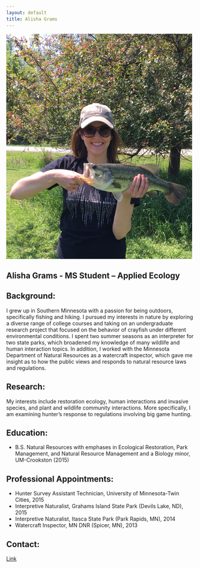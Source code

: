 ```yaml
---
layout: default
title: Alisha Grams
--- 
```


![center](/lab/afedele.jpg)



## Alisha Grams - MS Student – Applied Ecology 

## Background:
I grew up in Southern Minnesota with a passion for being outdoors, specifically fishing and hiking. I pursued my interests in nature by exploring a diverse range of college courses and taking on an undergraduate research project that focused on the behavior of crayfish under different environmental conditions. I spent two summer seasons as an interpreter for two state parks, 
which broadened my knowledge of many wildlife and human interaction topics. In addition, I worked with the Minnesota 
Department of Natural Resources as a watercraft inspector, which gave me insight as to how the public views and responds 
to natural resource laws and regulations. 

## Research:
My interests include restoration ecology, human interactions and invasive species, and plant and wildlife community interactions. 
More specifically, I am examining hunter’s response to regulations involving big game hunting.  

## Education: 
* B.S. Natural Resources with emphases in Ecological Restoration, Park Management, and Natural Resource Management and a Biology minor, UM-Crookston (2015)
 

## Professional Appointments: 
*	Hunter Survey Assistant Technician, University of Minnesota-Twin Cities, 2015
*	Interpretive Naturalist, Grahams Island State Park (Devils Lake, ND), 2015
*	Interpretive Naturalist, Itasca State Park (Park Rapids, MN), 2014
*	Watercraft Inspector, MN DNR (Spicer, MN), 2013


## Contact: 
[Link](http://snr.unl.edu/aboutus/who/people/graduatestudent-member.asp?pid=2294)
